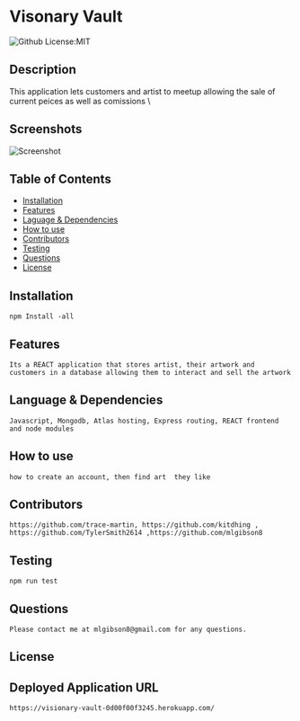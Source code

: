 # Visonary Vault
![Github License:MIT](https://img.shields.io/badge/License-MIT-yellow.svg)
## Description
  This application lets customers and artist to meetup allowing the sale of current peices as well as comissions \
## Screenshots
![Screenshot](https://github.com/kitdhing/visionaryvault/tree/main/client/src/views/assets/visonary.jpg)
## Table of Contents
* [Installation](#installation)
* [Features](#features)
* [Laguage & Dependencies](#language)
* [How to use](#howtouse)
* [Contributors](#contributors)
* [Testing](#testing)
* [Questions](#questions)
* [License](#license)
## Installation
    npm Install -all
## Features
    Its a REACT application that stores artist, their artwork and customers in a database allowing them to interact and sell the artwork
## Language & Dependencies
    Javascript, Mongodb, Atlas hosting, Express routing, REACT frontend and node modules
## How to use
    how to create an account, then find art  they like 
## Contributors
    https://github.com/trace-martin, https://github.com/kitdhing , https://github.com/TylerSmith2614 ,https://github.com/mlgibson8
## Testing
    npm run test
## Questions
    Please contact me at mlgibson8@gmail.com for any questions.
## License
    
## Deployed Application URL
    https://visionary-vault-0d00f00f3245.herokuapp.com/

